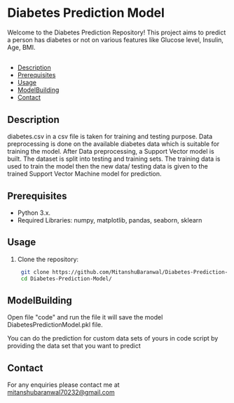 # Diabetes Prediction Model


Welcome to the Diabetes Prediction Repository! This project aims to predict a person has diabetes or not on various features like Glucose level, Insulin, Age, BMI. 
## 
- [Description](#Description)
- [Prerequisites](#Prerequisites)
- [Usage](#Usage)
- [ModelBuilding](#ModelBuilding)
- [Contact](#contact)

## Description  
diabetes.csv in a csv file is taken for training and testing purpose. Data preprocessing is done on the available diabetes data which is suitable for training the model. After Data preprocessing, a Support Vector model is built. The dataset is split into testing and training sets. The training data is used to train the model then the new data/ testing data is given to the trained Support Vector Machine model for prediction.


## Prerequisites

- Python 3.x.
- Required Libraries: numpy, matplotlib, pandas, seaborn, sklearn

## Usage

1. Clone the repository:

   ```sh
    git clone https://github.com/MitanshuBaranwal/Diabetes-Prediction-Model.git
    cd Diabetes-Prediction-Model/

## ModelBuilding 

Open file "code" and run the file it will save the model DiabetesPredictionModel.pkl file. 

You can do the prediction for custom data sets of yours in code script by providing the data set that you want to predict


## Contact
For any enquiries please contact me at 
mitanshubaranwal70232@gmail.com


    


